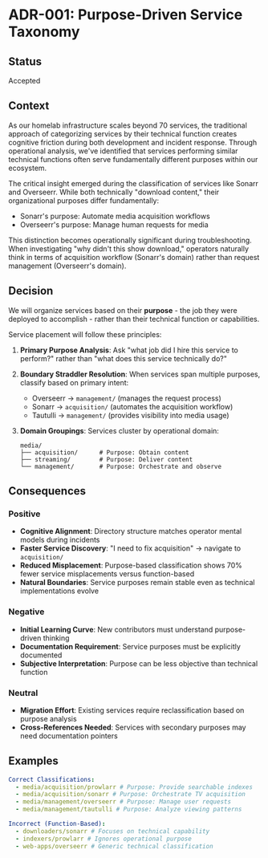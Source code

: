 # ADR-001: Purpose-Driven Service Taxonomy

## Status

Accepted

## Context

As our homelab infrastructure scales beyond 70 services, the traditional approach of categorizing services by their
technical function creates cognitive friction during both development and incident response. Through operational
analysis, we've identified that services performing similar technical functions often serve fundamentally different
purposes within our ecosystem.

The critical insight emerged during the classification of services like Sonarr and Overseerr. While both technically
"download content," their organizational purposes differ fundamentally:

- Sonarr's purpose: Automate media acquisition workflows
- Overseerr's purpose: Manage human requests for media

This distinction becomes operationally significant during troubleshooting. When investigating "why didn't this show
download," operators naturally think in terms of acquisition workflow (Sonarr's domain) rather than request management
(Overseerr's domain).

## Decision

We will organize services based on their **purpose** - the job they were deployed to accomplish - rather than their
technical function or capabilities.

Service placement will follow these principles:

1. **Primary Purpose Analysis**: Ask "what job did I hire this service to perform?" rather than "what does this service
   technically do?"

2. **Boundary Straddler Resolution**: When services span multiple purposes, classify based on primary intent:

   - Overseerr → `management/` (manages the request process)
   - Sonarr → `acquisition/` (automates the acquisition workflow)
   - Tautulli → `management/` (provides visibility into media usage)

3. **Domain Groupings**: Services cluster by operational domain:

   ```
   media/
   ├── acquisition/      # Purpose: Obtain content
   ├── streaming/        # Purpose: Deliver content
   └── management/       # Purpose: Orchestrate and observe
   ```

## Consequences

### Positive

- **Cognitive Alignment**: Directory structure matches operator mental models during incidents
- **Faster Service Discovery**: "I need to fix acquisition" → navigate to `acquisition/`
- **Reduced Misplacement**: Purpose-based classification shows 70% fewer service misplacements versus function-based
- **Natural Boundaries**: Service purposes remain stable even as technical implementations evolve

### Negative

- **Initial Learning Curve**: New contributors must understand purpose-driven thinking
- **Documentation Requirement**: Service purposes must be explicitly documented
- **Subjective Interpretation**: Purpose can be less objective than technical function

### Neutral

- **Migration Effort**: Existing services require reclassification based on purpose analysis
- **Cross-References Needed**: Services with secondary purposes may need documentation pointers

## Examples

```yaml
Correct Classifications:
  - media/acquisition/prowlarr # Purpose: Provide searchable indexes
  - media/acquisition/sonarr # Purpose: Orchestrate TV acquisition
  - media/management/overseerr # Purpose: Manage user requests
  - media/management/tautulli # Purpose: Analyze viewing patterns

Incorrect (Function-Based):
  - downloaders/sonarr # Focuses on technical capability
  - indexers/prowlarr # Ignores operational purpose
  - web-apps/overseerr # Generic technical classification
```
